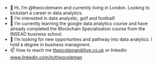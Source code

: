 - 👋 Hi, I’m @theocolemann and currently living in London. Looking to kickstart a career in data analytics. 
- 👀 I’m interested in data analystic, golf and football!
- 🌱 I’m currently learning the google data analytics course and have already completed the Blockchain Specialisation course from the INSEAD business school. 
- 💞️ I’m looking for new opportunties and pathway into data analytics. I hold a degree in business managment. 
- 📫 How to reach me theocoleman@live.co.uk or linkedin www.linkedin.com/in/theocoleman 

